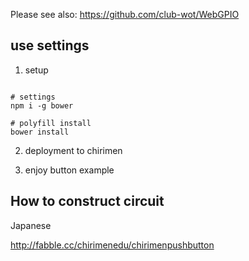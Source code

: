 Please see also: https://github.com/club-wot/WebGPIO

## use settings

 1. setup

```

# settings
npm i -g bower

# polyfill install
bower install

```

 2. deployment to chirimen

 3. enjoy button example

## How to construct circuit

Japanese

http://fabble.cc/chirimenedu/chirimenpushbutton
